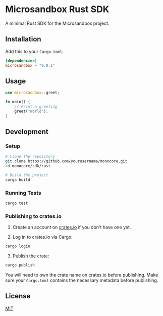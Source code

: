 # Microsandbox Rust SDK

A minimal Rust SDK for the Microsandbox project.

## Installation

Add this to your `Cargo.toml`:

```toml
[dependencies]
microsandbox = "0.0.1"
```

## Usage

```rust
use microsandbox::greet;

fn main() {
    // Print a greeting
    greet("World");
}
```

## Development

### Setup

```bash
# Clone the repository
git clone https://github.com/yourusername/monocore.git
cd monocore/sdk/rust

# Build the project
cargo build
```

### Running Tests

```bash
cargo test
```

### Publishing to crates.io

1. Create an account on [crates.io](https://crates.io/) if you don't have one yet.

2. Log in to crates.io via Cargo:

```bash
cargo login
```

3. Publish the crate:

```bash
cargo publish
```

You will need to own the crate name on crates.io before publishing. Make sure your `Cargo.toml` contains the necessary metadata before publishing.

## License

[MIT](LICENSE)
